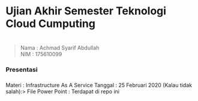# Ujian Akhir Semester Teknologi Cloud Cumputing <h1>
>Nama   : Achmad Syarif Abdullah                
>NIM    : 175610099
### Presentasi <h3>
Materi : Infrastructure As A Service
Tanggal : 25 Februari 2020 (Kalau tidak salah):>
File Power Point : Terdapat di repo ini